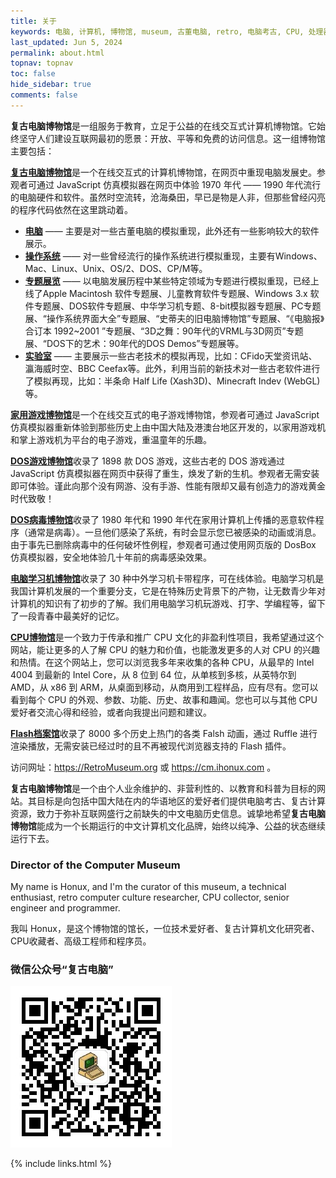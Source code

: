 ```yaml
---
title: 关于
keywords: 电脑, 计算机, 博物馆, museum, 古董电脑, retro, 电脑考古, CPU, 处理器, 微处理器, DOS, 游戏, 模拟器, Mac, Apple, 苹果, IBM, BBC, Atari, Xerox, Alto, PDP, TRS, SHARP, PC, ZX81, TI, Commodore, ZX, Spectrum, Laser, Acorn, Windows, MSX, NEC, Macintosh, Acorn, CEC, DOS, GEOS, Amiga, Z80, Psion, HP, UCDOS, WPS, Windows CE, 文曲星, processor, qualification, information, pictures, core, frequency, chip packaging, packaging, cpu info, x86, amd, cyrix, harris, ibm, idt, iit, intel, motorola, nec, sgs, sgs-thomson, siemens, ST, signetics, mhs, ti, texas instruments, ulsi, umc, weitek, zilog, 3002, 4004, 4040, 8008, 808x, 8085, 8088, 8086, 80188, 80186, 80286, 286, 80386, 386, i386, Am386, 386sx, 386dx, 486, i486, 586, 486sx, 486dx, overdrive, 487, pentium, 586, 5x86, 386dlc, 386slc, 486dx2, mmx, ppro, pentium-pro, pro, athlon, duron, z80, dirk oppelt, dirk, oppelt, engineering, sample, samples, core, xeon
last_updated: Jun 5, 2024
permalink: about.html
topnav: topnav
toc: false
hide_sidebar: true
comments: false
---
```


**复古电脑博物馆**是一组服务于教育，立足于公益的在线交互式计算机博物馆。它始终坚守人们建设互联网最初的愿景：开放、平等和免费的访问信息。这一组博物馆主要包括：

<a href="https://computer.retromuseum.org:86/" onclick="return checkLinks();"><b>复古电脑博物馆</b></a>是一个在线交互式的计算机博物馆，在网页中重现电脑发展史。参观者可通过 JavaScript 仿真模拟器在网页中体验 1970 年代 —— 1990 年代流行的电脑硬件和软件。虽然时空流转，沧海桑田，早已是物是人非，但那些曾经闪亮的程序代码依然在这里跳动着。

- <a href="https://computer.retromuseum.org:86/" onclick="return checkLinks();"><b>电脑</b></a> —— 主要是对一些古董电脑的模拟重现，此外还有一些影响较大的软件展示。
- <a href="https://computer.retromuseum.org:86/osjs/" onclick="return checkLinks();"><b>操作系统</b></a> —— 对一些曾经流行的操作系统进行模拟重现，主要有Windows、Mac、Linux、Unix、OS/2、DOS、CP/M等。
- <a href="https://computer.retromuseum.org:86/special.html" onclick="return checkLinks();"><b>专题展览</b></a> —— 以电脑发展历程中某些特定领域为专题进行模拟重现，已经上线了Apple Macintosh 软件专题展、儿童教育软件专题展、Windows 3.x 软件专题展、DOS软件专题展、中华学习机专题、8-bit模拟器专题展、PC专题展、“操作系统界面大全”专题展、“史蒂夫的旧电脑博物馆”专题展、“《电脑报》合订本 1992~2001 ”专题展、“3D之舞：90年代的VRML与3D网页”专题展、“DOS下的艺术：90年代的DOS Demos”专题展等。
- <a href="https://computer.retromuseum.org:86/labs.html" onclick="return checkLinks();"><b>实验室</b></a> —— 主要展示一些古老技术的模拟再现，比如：CFido天堂资讯站、瀛海威时空、BBC Ceefax等。此外，利用当前的新技术对一些古老软件进行了模拟再现，比如：半条命 Half Life (Xash3D)、Minecraft Indev (WebGL)等。

<a href="https://computer.retromuseum.org:86/famicn/" onclick="return checkLinks();"><b>家用游戏博物馆</b></a>是一个在线交互式的电子游戏博物馆，参观者可通过 JavaScript 仿真模拟器重新体验到那些历史上由中国大陆及港澳台地区开发的，以家用游戏机和掌上游戏机为平台的电子游戏，重温童年的乐趣。

<a href="https://computer.retromuseum.org:89/" onclick="return checkLinks();"><b>DOS游戏博物馆</b></a>收录了 1898 款 DOS 游戏，这些古老的 DOS 游戏通过 JavaScript 仿真模拟器在网页中获得了重生，焕发了新的生机。参观者无需安装即可体验。谨此向那个没有网游、没有手游、性能有限却又最有创造力的游戏黄金时代致敬！

<a href="https://computer.retromuseum.org:86/?data=cm/malware/malware.json" onclick="return checkLinks();"><b>DOS病毒博物馆</b></a>收录了 1980 年代和 1990 年代在家用计算机上传播的恶意软件程序（通常是病毒）。一旦他们感染了系统，有时会显示您已被感染的动画或消息。由于事先已删除病毒中的任何破坏性例程，参观者可通过使用网页版的 DosBox 仿真模拟器，安全地体验几十年前的病毒感染效果。

<a href="https://computer.retromuseum.org:86/sb486/" onclick="return checkLinks();"><b>电脑学习机博物馆</b></a>收录了 30 种中外学习机卡带程序，可在线体验。电脑学习机是我国计算机发展的一个重要分支，它是在特殊历史背景下的产物，让无数青少年对计算机的知识有了初步的了解。我们用电脑学习机玩游戏、打字、学编程等，留下了一段青春中最美好的记忆。

<a href="https://cpu.retromuseum.org/"><b>CPU博物馆</b></a>是一个致力于传承和推广 CPU 文化的非盈利性项目，我希望通过这个网站，能让更多的人了解 CPU 的魅力和价值，也能激发更多的人对 CPU 的兴趣和热情。在这个网站上，您可以浏览我多年来收集的各种 CPU，从最早的 Intel 4004 到最新的 Intel Core，从 8 位到 64 位，从单核到多核，从英特尔到 AMD，从 x86 到 ARM，从桌面到移动，从商用到工程样品，应有尽有。您可以看到每个 CPU 的外观、参数、功能、历史、故事和趣闻。您也可以与其他 CPU 爱好者交流心得和经验，或者向我提出问题和建议。

<a href="https://computer.retromuseum.org:86/flash-archive/" onclick="return checkLinks();"><b>Flash档案馆</b></a>收录了 8000 多个历史上热门的各类 Falsh 动画，通过 Ruffle 进行渲染播放，无需安装已经过时的且不再被现代浏览器支持的 Flash 插件。

访问网址：<https://RetroMuseum.org> 或 <https://cm.ihonux.com> 。

**复古电脑博物馆**是一个由个人业余维护的、非营利性的、以教育和科普为目标的网站。其目标是向包括中国大陆在内的华语地区的爱好者们提供电脑考古、复古计算资源，致力于弥补互联网盛行之前缺失的中文电脑历史信息。诚挚地希望**复古电脑博物馆**能成为一个长期运行的中文计算机文化品牌，始终以纯净、公益的状态继续运行下去。

### Director of the Computer Museum

My name is Honux, and I'm the curator of this museum, a technical enthusiast, retro computer culture researcher, CPU collector, senior engineer and programmer.

我叫 Honux，是这个博物馆的馆长，一位技术爱好者、复古计算机文化研究者、CPU收藏者、高级工程师和程序员。

### 微信公众号“复古电脑”

![微信公众号“复古电脑”](/images/wx_mp.jpg)


{% include links.html %}

